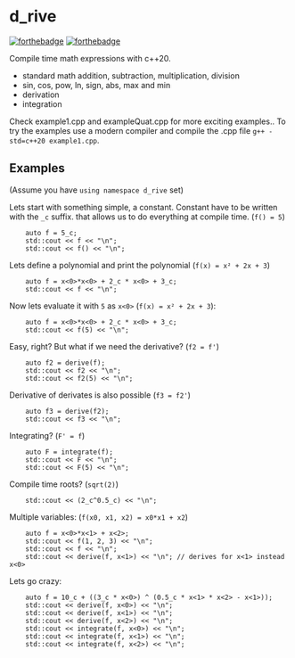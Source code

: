 # d_rive
[![forthebadge](https://forthebadge.com/images/badges/you-didnt-ask-for-this.svg)](https://forthebadge.com)
[![forthebadge](https://forthebadge.com/images/badges/uses-badges.svg)](https://forthebadge.com)

Compile time math expressions with c++20.
- standard math addition, subtraction, multiplication, division
- sin, cos, pow, ln, sign, abs, max and min
- derivation
- integration

Check example1.cpp and exampleQuat.cpp for more exciting examples..
To try the examples use a modern compiler and compile the .cpp file `g++ -std=c++20 example1.cpp`.

## Examples

(Assume you have `using namespace d_rive` set)

Lets start with something simple, a constant. Constant have to be written
with the `_c` suffix. that allows us to do everything at compile time. (`f() = 5`)
```
    auto f = 5_c;
    std::cout << f << "\n";
    std::cout << f() << "\n";
```

Lets define a polynomial and print the polynomial (`f(x) = x² + 2x + 3`)
```
    auto f = x<0>*x<0> + 2_c * x<0> + 3_c;
    std::cout << f << "\n";
```
Now lets evaluate it with `5` as `x<0>` (`f(x) = x² + 2x + 3`):
```
    auto f = x<0>*x<0> + 2_c * x<0> + 3_c;
    std::cout << f(5) << "\n";
```
Easy, right? But what if we need the derivative? (`f2 = f'`)
```
    auto f2 = derive(f);
    std::cout << f2 << "\n";
    std::cout << f2(5) << "\n";
```
Derivative of derivates is also possible (`f3 = f2'`)
```
    auto f3 = derive(f2);
    std::cout << f3 << "\n";
```

Integrating? (`F' = f`)
```
    auto F = integrate(f);
    std::cout << F << "\n";
    std::cout << F(5) << "\n";
```
Compile time roots? (`sqrt(2)`)
```
    std::cout << (2_c^0.5_c) << "\n";
```
Multiple variables: (`f(x0, x1, x2) = x0*x1 + x2`)
```
    auto f = x<0>*x<1> + x<2>;
    std::cout << f(1, 2, 3) << "\n";
    std::cout << f << "\n";
    std::cout << derive(f, x<1>) << "\n"; // derives for x<1> instead x<0>
```

Lets go crazy:
```
    auto f = 10_c + ((3_c * x<0>) ^ (0.5_c * x<1> * x<2> - x<1>));
    std::cout << derive(f, x<0>) << "\n";
    std::cout << derive(f, x<1>) << "\n";
    std::cout << derive(f, x<2>) << "\n";
    std::cout << integrate(f, x<0>) << "\n";
    std::cout << integrate(f, x<1>) << "\n";
    std::cout << integrate(f, x<2>) << "\n";
```
